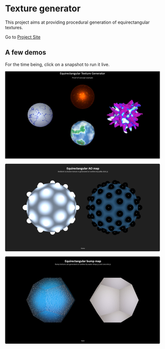 # Texture generator

This project aims at providing procedural generation of
equirectangular textures.

Go to [Project Site](https://boytchev.github.io/texture-generator/)

## A few demos

For the time being, click on a snapshot to run it live.

[<img src="examples/snapshots/proof-of-concept.jpg">](https://boytchev.github.io/texture-generator/examples/proof-of-concept.html) 

[<img src="examples/snapshots/ao-map.jpg">](https://boytchev.github.io/texture-generator/examples/ao-map.html)

[<img src="examples/snapshots/bump-map.jpg">](https://boytchev.github.io/texture-generator/examples/bump-map.html)
